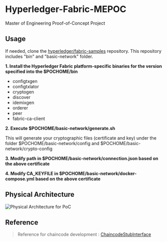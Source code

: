 # Hyperledger-Fabric-MEPOC

Master of Engineering Proof-of-Concept Project


## Usage


If needed, clone the [hyperledger/fabric-samples](https://github.com/hyperledger/fabric-samples) repository. This repository includes "bin" and "basic-network" folder. 


**1. Install the Hyperledger Fabric platform-specific binaries for the version specified into the $POCHOME/bin**
- configtxgen
- configtxlator
- cryptogen
- discover
- idemixgen
- orderer
- peer
- fabric-ca-client


**2. Execute $POCHOME/basic-network/generate.sh**


This will generate your cryptographic files (certificate and key) under the folder $POCHOME/basic-network/config and $POCHOME/basic-network/crypto-config


**3. Modify path in $POCHOME/basic-network/connection.json based on the above certificate**


**4. Modify CA_KEYFILE in $POCHOME/basic-network/docker-compose.yml based on the above certificate**


## Physical Architecture

![Physical Architecture for PoC]()


## Reference 
> Reference for chaincode development : [ChaincodeStubInterface](https://godoc.org/github.com/hyperledger/fabric-chaincode-go/shim#ChaincodeStubInterface)
